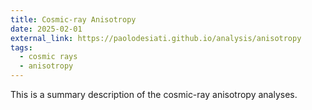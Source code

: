 ```yaml
---
title: Cosmic-ray Anisotropy
date: 2025-02-01
external_link: https://paolodesiati.github.io/analysis/anisotropy
tags:
  - cosmic rays
  - anisotropy
---
```


This is a summary description of the cosmic-ray anisotropy analyses.

<!--more-->
